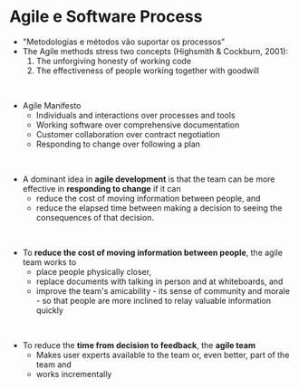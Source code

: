 # Agile e Software Process

- "Metodologias e métodos vão suportar os processos"
- The Agile methods stress two concepts (Highsmith & Cockburn, 2001): 
	1. The unforgiving honesty of working code 
	2. The effectiveness of people working together with goodwill

<br>

- Agile Manifesto  
	- Individuals and interactions over processes and tools  
	- Working software over comprehensive documentation  
	- Customer collaboration over contract negotiation  
	- Responding to change over following a plan

<br>

- A dominant idea in **agile development** is that the team can be more effective in **responding to change** if it can
	- reduce the cost of moving information between people, and 
	- reduce the elapsed time between making a decision to seeing the consequences of that decision.

<br>

- To **reduce the cost of moving information between people**, the agile team works to
	- place people physically closer,
	- replace documents with talking in person and at whiteboards, and
	- improve the team's amicability - its sense of community and morale - so that people are more inclined to relay valuable information quickly

<br>

- To reduce the **time from decision to feedback**, the **agile team**
	- Makes user experts available to the team or, even better, part of the team and 
	- works incrementally